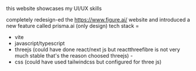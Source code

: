 this website showcases my UI/UX skills

completely redesign-ed the https://www.figure.ai/ website and introduced a new feature called prisma.ai (only design)
tech stack = 
- vite
- javascript/typescript 
- threejs (could have done react/next js but reactthreefibre is not very much stable that's the reason choosed threejs) -
- css (could have used tailwindcss but configured for three js)
